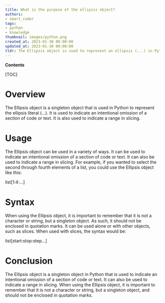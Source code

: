```yaml
---
title: What is the purpose of the ellipsis object?
authors:
- smart_coder
tags:
- python
- knowledge
thumbnail: images/python.png
created_at: 2023-01-30 00:00:00
updated_at: 2023-01-30 00:00:00
tldr: The Ellipsis object is used to represent an ellipsis (...) in Python code.
---
```


**Contents**

[TOC]

# Overview
The Ellipsis object is a singleton object that is used in Python to represent the ellipsis literal (...). It is used to indicate an intentional omission of a section of code or text. It is also used to indicate a range in slicing.

# Usage
The Ellipsis object can be used in a variety of ways. It can be used to indicate an intentional omission of a section of code or text. It can also be used to indicate a range in slicing. For example, if you wanted to select the second through fourth elements of a list, you could use the Ellipsis object like this:

list[1:4:...]

# Syntax
When using the Ellipsis object, it is important to remember that it is not a character or string, but a singleton object. As such, it should not be enclosed in quotation marks. It can be used alone or with other objects, such as slices. When used with slices, the syntax would be:

list[start:stop:step...]

# Conclusion
The Ellipsis object is a singleton object in Python that is used to indicate an intentional omission of a section of code or text. It can also be used to indicate a range in slicing. When using the Ellipsis object, it is important to remember that it is not a character or string, but a singleton object, and should not be enclosed in quotation marks.
